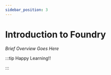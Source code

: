 ```yaml
---
sidebar_position: 3
---
```


# Introduction to Foundry

_Brief Overview Goes Here_

:::tip Happy Learning!!

<QuestButton text="Go To Quest" link="" />

:::
